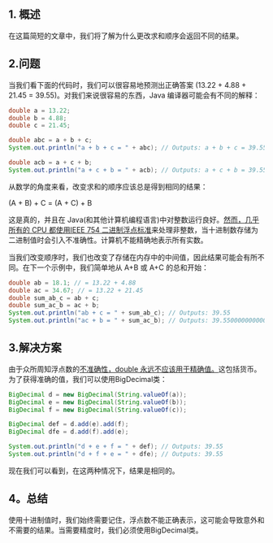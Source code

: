 ## 1. 概述

在这篇简短的文章中，我们将了解为什么更改求和顺序会返回不同的结果。

## 2.问题

当我们看下面的代码时，我们可以很容易地预测出正确答案 (13.22 + 4.88 + 21.45 = 39.55)。对我们来说很容易的东西，Java 编译器可能会有不同的解释：

```java
double a = 13.22;
double b = 4.88;
double c = 21.45;

double abc = a + b + c;
System.out.println("a + b + c = " + abc); // Outputs: a + b + c = 39.55

double acb = a + c + b;
System.out.println("a + c + b = " + acb); // Outputs: a + c + b = 39.550000000000004

```

从数学的角度来看，改变求和的顺序应该总是得到相同的结果：

(A + B) + C = (A + C) + B

这是真的，并且在 Java(和其他计算机编程语言)中对整数运行良好。[然而，几乎所有的 CPU 都使用IEEE 754 二进制浮点标准](https://en.wikipedia.org/wiki/IEEE_floating_point)来处理非整数，当十进制数存储为二进制值时会引入不准确性。计算机不能精确地表示所有实数。

当我们改变顺序时，我们也改变了存储在内存中的中间值，因此结果可能会有所不同。在下一个示例中，我们简单地从 A+B 或 A+C 的总和开始：

```java
double ab = 18.1; // = 13.22 + 4.88
double ac = 34.67; // = 13.22 + 21.45
double sum_ab_c = ab + c;
double sum_ac_b = ac + b;
System.out.println("ab + c = " + sum_ab_c); // Outputs: 39.55
System.out.println("ac + b = " + sum_ac_b); // Outputs: 39.550000000000004

```

## 3.解决方案

由于众所周知浮点数的[不准确性，double 永远不应该用于精确值。](https://www.baeldung.com/cs/floating-point-numbers-inaccuracy)这包括货币。为了获得准确的值，我们可以使用BigDecimal类：

```java
BigDecimal d = new BigDecimal(String.valueOf(a));
BigDecimal e = new BigDecimal(String.valueOf(b));
BigDecimal f = new BigDecimal(String.valueOf(c));

BigDecimal def = d.add(e).add(f);
BigDecimal dfe = d.add(f).add(e);

System.out.println("d + e + f = " + def); // Outputs: 39.55
System.out.println("d + f + e = " + dfe); // Outputs: 39.55

```

现在我们可以看到，在这两种情况下，结果是相同的。

## 4。总结

使用十进制值时，我们始终需要记住，浮点数不能正确表示，这可能会导致意外和不需要的结果。当需要精度时，我们必须使用BigDecimal类。